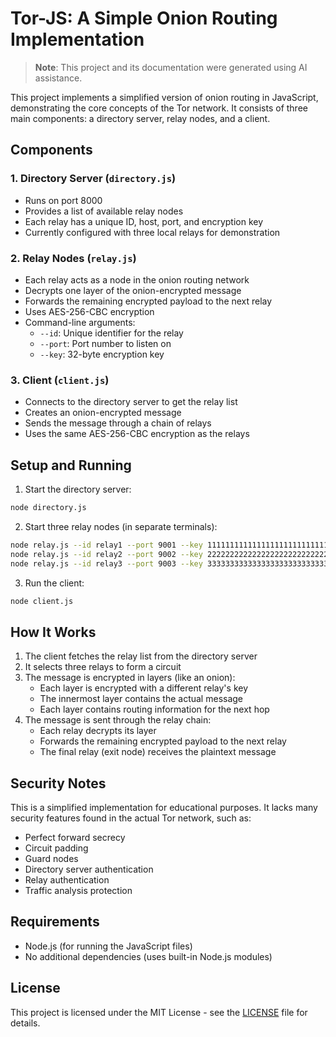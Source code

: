 # Tor-JS: A Simple Onion Routing Implementation

> **Note**: This project and its documentation were generated using AI assistance.

This project implements a simplified version of onion routing in JavaScript, demonstrating the core concepts of the Tor network. It consists of three main components: a directory server, relay nodes, and a client.

## Components

### 1. Directory Server (`directory.js`)

-   Runs on port 8000
-   Provides a list of available relay nodes
-   Each relay has a unique ID, host, port, and encryption key
-   Currently configured with three local relays for demonstration

### 2. Relay Nodes (`relay.js`)

-   Each relay acts as a node in the onion routing network
-   Decrypts one layer of the onion-encrypted message
-   Forwards the remaining encrypted payload to the next relay
-   Uses AES-256-CBC encryption
-   Command-line arguments:
    -   `--id`: Unique identifier for the relay
    -   `--port`: Port number to listen on
    -   `--key`: 32-byte encryption key

### 3. Client (`client.js`)

-   Connects to the directory server to get the relay list
-   Creates an onion-encrypted message
-   Sends the message through a chain of relays
-   Uses the same AES-256-CBC encryption as the relays

## Setup and Running

1. Start the directory server:

```bash
node directory.js
```

2. Start three relay nodes (in separate terminals):

```bash
node relay.js --id relay1 --port 9001 --key 11111111111111111111111111111111
node relay.js --id relay2 --port 9002 --key 22222222222222222222222222222222
node relay.js --id relay3 --port 9003 --key 33333333333333333333333333333333
```

3. Run the client:

```bash
node client.js
```

## How It Works

1. The client fetches the relay list from the directory server
2. It selects three relays to form a circuit
3. The message is encrypted in layers (like an onion):
    - Each layer is encrypted with a different relay's key
    - The innermost layer contains the actual message
    - Each layer contains routing information for the next hop
4. The message is sent through the relay chain:
    - Each relay decrypts its layer
    - Forwards the remaining encrypted payload to the next relay
    - The final relay (exit node) receives the plaintext message

## Security Notes

This is a simplified implementation for educational purposes. It lacks many security features found in the actual Tor network, such as:

-   Perfect forward secrecy
-   Circuit padding
-   Guard nodes
-   Directory server authentication
-   Relay authentication
-   Traffic analysis protection

## Requirements

-   Node.js (for running the JavaScript files)
-   No additional dependencies (uses built-in Node.js modules)

## License

This project is licensed under the MIT License - see the [LICENSE](LICENSE) file for details.
